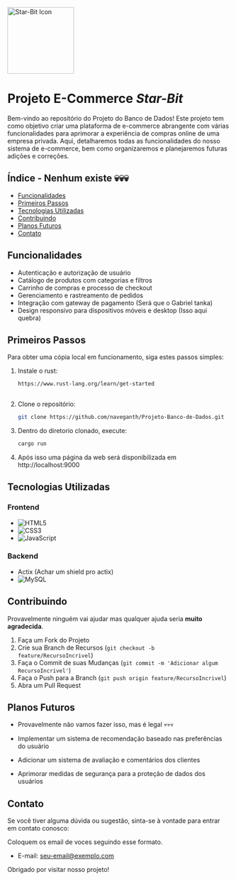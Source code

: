 <p align="left">
  <img src="https://t.ly/rClBQ" alt="Star-Bit Icon" width="150" height="150">
</p>

# Projeto E-Commerce  *Star-Bit*

Bem-vindo ao repositório do Projeto do Banco de Dados! 
Este projeto tem como objetivo criar uma plataforma de e-commerce abrangente com várias funcionalidades para aprimorar a experiência de compras online de uma empresa privada. Aqui, detalharemos todas as funcionalidades do nosso sistema de e-commerce, bem como organizaremos e planejaremos futuras adições e correções.

## Índice - Nenhum existe 💀💀💀

- [Funcionalidades](#funcionalidades)
- [Primeiros Passos](#primeiros-passos)
- [Tecnologias Utilizadas](#tecnologias-utilizadas)
- [Contribuindo](#contribuindo)
- [Planos Futuros](#planos-futuros)
- [Contato](#contato)

## Funcionalidades

- Autenticação e autorização de usuário
- Catálogo de produtos com categorias e filtros
- Carrinho de compras e processo de checkout
- Gerenciamento e rastreamento de pedidos
- Integração com gateway de pagamento (Será que o Gabriel tanka) 
- Design responsivo para dispositivos móveis e desktop (Isso aqui quebra)

## Primeiros Passos 

Para obter uma cópia local em funcionamento, siga estes passos simples:

1. Instale o rust:
   
   ```bash
   https://www.rust-lang.org/learn/get-started
  
2. Clone o repositório:

   ```bash
   git clone https://github.com/naveganth/Projeto-Banco-de-Dados.git

3. Dentro do diretorio clonado, execute:
   ```bash
   cargo run

4. Após isso uma página da web será disponibilizada em http://localhost:9000

## Tecnologias Utilizadas 

### Frontend
- ![HTML5](https://img.shields.io/badge/-HTML5-E34F26?style=flat-square&logo=html5&logoColor=white)
- ![CSS3](https://img.shields.io/badge/-CSS3-1572B6?style=flat-square&logo=css3&logoColor=white)
- ![JavaScript](https://img.shields.io/badge/-JavaScript-F7DF1E?style=flat-square&logo=javascript&logoColor=black)
### Backend
- Actix (Achar um shield pro actix)
- ![MySQL](https://img.shields.io/badge/-MySQL-4479A1?style=flat-square&logo=mysql&logoColor=white)

## Contribuindo

Provavelmente ninguém vai ajudar mas qualquer ajuda seria **muito agradecida**.

1. Faça um Fork do Projeto
2. Crie sua Branch de Recursos (`git checkout -b feature/RecursoIncrivel`)
3. Faça o Commit de suas Mudanças (`git commit -m 'Adicionar algum RecursoIncrivel'`)
4. Faça o Push para a Branch (`git push origin feature/RecursoIncrivel`)
5. Abra um Pull Request

## Planos Futuros 
- Provavelmente não vamos fazer isso, mas é legal 💀💀💀
  
- Implementar um sistema de recomendação baseado nas preferências do usuário
- Adicionar um sistema de avaliação e comentários dos clientes
- Aprimorar medidas de segurança para a proteção de dados dos usuários

## Contato

Se você tiver alguma dúvida ou sugestão, sinta-se à vontade para entrar em contato conosco:

Coloquem os email de voces seguindo esse formato.
- E-mail: [seu-email@exemplo.com](mailto:seu-email@exemplo.com)

Obrigado por visitar nosso projeto!
